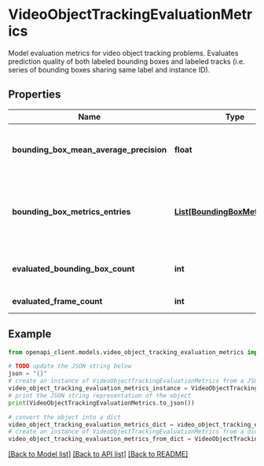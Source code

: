 # VideoObjectTrackingEvaluationMetrics

Model evaluation metrics for video object tracking problems. Evaluates prediction quality of both labeled bounding boxes and labeled tracks (i.e. series of bounding boxes sharing same label and instance ID).

## Properties

Name | Type | Description | Notes
------------ | ------------- | ------------- | -------------
**bounding_box_mean_average_precision** | **float** | Output only. The single metric for bounding boxes evaluation: the mean_average_precision averaged over all bounding_box_metrics_entries. | [optional] 
**bounding_box_metrics_entries** | [**List[BoundingBoxMetricsEntry]**](BoundingBoxMetricsEntry.md) | Output only. The bounding boxes match metrics for each Intersection-over-union threshold 0.05,0.10,...,0.95,0.96,0.97,0.98,0.99 and each label confidence threshold 0.05,0.10,...,0.95,0.96,0.97,0.98,0.99 pair. | [optional] 
**evaluated_bounding_box_count** | **int** | Output only. The total number of bounding boxes (i.e. summed over all frames) the ground truth used to create this evaluation had. | [optional] 
**evaluated_frame_count** | **int** | Output only. The number of video frames used to create this evaluation. | [optional] 

## Example

```python
from openapi_client.models.video_object_tracking_evaluation_metrics import VideoObjectTrackingEvaluationMetrics

# TODO update the JSON string below
json = "{}"
# create an instance of VideoObjectTrackingEvaluationMetrics from a JSON string
video_object_tracking_evaluation_metrics_instance = VideoObjectTrackingEvaluationMetrics.from_json(json)
# print the JSON string representation of the object
print(VideoObjectTrackingEvaluationMetrics.to_json())

# convert the object into a dict
video_object_tracking_evaluation_metrics_dict = video_object_tracking_evaluation_metrics_instance.to_dict()
# create an instance of VideoObjectTrackingEvaluationMetrics from a dict
video_object_tracking_evaluation_metrics_from_dict = VideoObjectTrackingEvaluationMetrics.from_dict(video_object_tracking_evaluation_metrics_dict)
```
[[Back to Model list]](../README.md#documentation-for-models) [[Back to API list]](../README.md#documentation-for-api-endpoints) [[Back to README]](../README.md)


